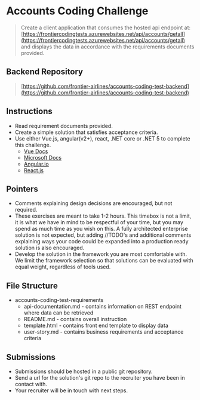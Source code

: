 # Accounts Coding Challenge

> Create a client application that consumes the hosted api endpoint at: [https://frontiercodingtests.azurewebsites.net/api/accounts/getall](https://frontiercodingtests.azurewebsites.net/api/accounts/getall) and displays the data in accordance with the requirements documents provided.

## Backend Repository

> [https://github.com/frontier-airlines/accounts-coding-test-backend](https://github.com/frontier-airlines/accounts-coding-test-backend)

## Instructions

- Read requirement documents provided.
- Create a simple solution that satisfies acceptance criteria.
- Use either Vue.js, angular(v2+), react, .NET core or .NET 5 to complete this challenge.
  - [Vue Docs](https://vuejs.org/)
  - [Microsoft Docs](https://docs.microsoft.com/en-us/aspnet/core)
  - [Angular.io](https://angular.io/docs)
  - [React.js](https://reactjs.org/docs/getting-started.html)

## Pointers

- Comments explaining design decisions are encouraged, but not required.
- These exercises are meant to take 1-2 hours. This timebox is not a limit, it is what we have in mind to be respectful of your time, but you may spend as much time as you wish on this. A fully architected enterprise solution is not expected, but adding //TODO's and additional comments explaining ways your code could be expanded into a production ready solution is also encouraged.
- Develop the solution in the framework you are most comfortable with. We limit the framework selection so that solutions can be evaluated with equal weight, regardless of tools used.  

## File Structure

- accounts-coding-test-requirements
  - api-documentation.md - contains information on REST endpoint where data can be retrieved
  - README.md - contains overall instruction
  - template.html - contains front end template to display data
  - user-story.md - contains business requirements and acceptance criteria

## Submissions

- Submissions should be hosted in a public git repository.
- Send a url for the solution's git repo to the recruiter you have been in contact with.
- Your recruiter will be in touch with next steps.
